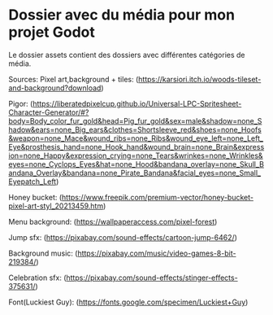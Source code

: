 # Dossier avec du média pour mon projet Godot
Le dossier assets contient des dossiers avec différentes catégories de média.


Sources:
Pixel art,background + tiles: (https://karsiori.itch.io/woods-tileset-and-background?download)

Pigor: (https://liberatedpixelcup.github.io/Universal-LPC-Spritesheet-Character-Generator/#?body=Body_color_fur_gold&head=Pig_fur_gold&sex=male&shadow=none_Shadow&ears=none_Big_ears&clothes=Shortsleeve_red&shoes=none_Hoofs&weapon=none_Mace&wound_ribs=none_Ribs&wound_eye_left=none_Left_Eye&prosthesis_hand=none_Hook_hand&wound_brain=none_Brain&expression=none_Happy&expression_crying=none_Tears&wrinkes=none_Wrinkles&eyes=none_Cyclops_Eyes&hat=none_Hood&bandana_overlay=none_Skull_Bandana_Overlay&bandana=none_Pirate_Bandana&facial_eyes=none_Small_Eyepatch_Left)

Honey bucket: (https://www.freepik.com/premium-vector/honey-bucket-pixel-art-styl_20213459.htm)

Menu background: (https://wallpaperaccess.com/pixel-forest)

Jump sfx: (https://pixabay.com/sound-effects/cartoon-jump-6462/)

Background music: (https://pixabay.com/music/video-games-8-bit-219384/)

Celebration sfx: (https://pixabay.com/sound-effects/stinger-effects-375631/)

Font(Luckiest Guy): (https://fonts.google.com/specimen/Luckiest+Guy)
